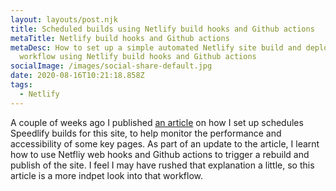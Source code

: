 ```yaml
---
layout: layouts/post.njk
title: Scheduled builds using Netlify build hooks and Github actions
metaTitle: Netlify build hooks and Github actions
metaDesc: How to set up a simple automated Netlify site build and deploy
  workflow using Netlify build hooks and Github actions
socialImage: /images/social-share-default.jpg
date: 2020-08-16T10:21:18.858Z
tags:
  - Netlify
---
```

A couple of weeks ago I published [an article](https://jamesbateson.co.uk/articles/speedlify/) on how I set up schedules Speedlify builds for this site, to help monitor the performance and accessibility of some key pages. As part of an update to the article, I learnt how to use Netfliy web hooks and Github actions to trigger a rebuild and publish of the site. I feel I may have rushed that explanation a little, so this article is a more indpet look into that workflow.

